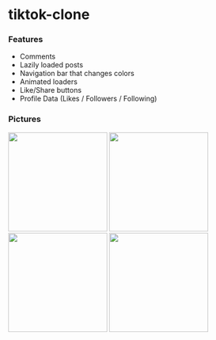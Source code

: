 # tiktok-clone
### Features
- Comments
- Lazily loaded posts
- Navigation bar that changes colors
- Animated loaders
- Like/Share buttons
- Profile Data (Likes / Followers / Following)

### Pictures
<p float="left">
<img src="https://user-images.githubusercontent.com/81270095/155446564-d0607a58-cae5-4743-98af-117c5243efaa.png" width="200" height="auto">
<img src="https://user-images.githubusercontent.com/81270095/155446686-d9661520-f95b-49fb-8d01-b6b34d13379b.png" width="200" height="auto">
<img src="https://user-images.githubusercontent.com/81270095/155446627-0f50a9f2-1314-4056-b921-e8811121bbad.png" width="200" height="auto">
<img src="https://user-images.githubusercontent.com/81270095/155446873-3c051dcf-10e7-4c2f-8027-aa53f42a5295.png" width="200" height="auto">

</p>
